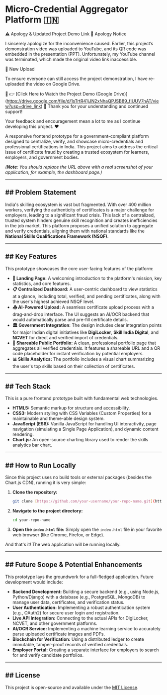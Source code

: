 # Micro-Credential Aggregator Platform 🇮🇳

⚠️ Apology & Updated Project Demo Link
🙏 Apology Notice

I sincerely apologize for the inconvenience caused.
Earlier, this project’s demonstration video was uploaded to YouTube, and its QR code was embedded in the presentation (PPT).
Unfortunately, my YouTube channel was terminated, which made the original video link inaccessible.

🎥 New Upload

To ensure everyone can still access the project demonstration,
I have re-uploaded the video on Google Drive.

🔗 👉 [Click Here to Watch the Project Demo (Google Drive)]
(https://drive.google.com/file/d/1sTrtR41jJN2xNhaQPJSB89_fIUUV7nAT/view?usp=drive_link)
💬 Thank you for your understanding and continued support!

Your feedback and encouragement mean a lot to me as I continue developing this project. ❤️


A responsive frontend prototype for a government-compliant platform designed to centralize, verify, and showcase micro-credentials and professional certifications in India. This project aims to address the critical issue of certificate fraud by creating a trusted ecosystem for learners, employers, and government bodies.


*(**Note**: You should replace the URL above with a real screenshot of your application, for example, the dashboard page.)*

---

## ## Problem Statement

India's skilling ecosystem is vast but fragmented. With over 400 million workers, verifying the authenticity of certificates is a major challenge for employers, leading to a significant fraud crisis. This lack of a centralized, trusted system hinders genuine skill recognition and creates inefficiencies in the job market. This platform proposes a unified solution to aggregate and verify credentials, aligning them with national standards like the **National Skills Qualifications Framework (NSQF)**.

---

## ## Key Features

This prototype showcases the core user-facing features of the platform:

* **🏡 Landing Page:** A welcoming introduction to the platform's mission, key statistics, and core features.
* **📋 Centralized Dashboard:** A user-centric dashboard to view statistics at a glance, including total, verified, and pending certificates, along with the user's highest achieved NSQF level.
* **📤 AI-Powered Upload:** A seamless certificate upload process with a drag-and-drop interface. The UI suggests an AI/OCR backend that would automatically parse and pre-fill certificate details.
* **🏛️ Government Integration:** The design includes clear integration points for major Indian digital initiatives like **DigiLocker**, **Skill India Digital**, and **NCVET** for direct and verified import of credentials.
* **👤 Shareable Public Portfolio:** A clean, professional portfolio page that aggregates all verified credentials. It features a shareable URL and a QR code placeholder for instant verification by potential employers.
* **📊 Skills Analytics:** The portfolio includes a visual chart summarizing the user's top skills based on their collection of certificates.

---

## ## Tech Stack

This is a pure frontend prototype built with fundamental web technologies.

* **HTML5:** Semantic markup for structure and accessibility.
* **CSS3:** Modern styling with CSS Variables (Custom Properties) for a maintainable and theme-able design system.
* **JavaScript (ES6):** Vanilla JavaScript for handling UI interactivity, page navigation (simulating a Single Page Application), and dynamic content rendering.
* **Chart.js:** An open-source charting library used to render the skills analytics bar chart.

---

## ## How to Run Locally

Since this project uses no build tools or external packages (besides the Chart.js CDN), running it is very simple:

1.  **Clone the repository:**
    ```bash
    git clone [https://github.com/your-username/your-repo-name.git](https://github.com/your-username/your-repo-name.git)
    ```
2.  **Navigate to the project directory:**
    ```bash
    cd your-repo-name
    ```
3.  **Open the `index.html` file:**
    Simply open the `index.html` file in your favorite web browser (like Chrome, Firefox, or Edge).

And that's it! The web application will be running locally.

---

## ## Future Scope & Potential Enhancements

This prototype lays the groundwork for a full-fledged application. Future development would include:

* **Backend Development:** Building a secure backend (e.g., using Node.js, Python/Django) with a database (e.g., PostgreSQL, MongoDB) to manage user data, certificates, and verification status.
* **User Authentication:** Implementing a robust authentication system (e.g., OAuth2) for secure user login and registration.
* **Live API Integration:** Connecting to the actual APIs for DigiLocker, NCVET, and other government platforms.
* **AI/OCR Service:** Implementing a machine learning service to accurately parse uploaded certificate images and PDFs.
* **Blockchain for Verification:** Using a distributed ledger to create immutable, tamper-proof records of verified credentials.
* **Employer Portal:** Creating a separate interface for employers to search for and verify candidate portfolios.

---

## ## License

This project is open-source and available under the [MIT License](LICENSE).
